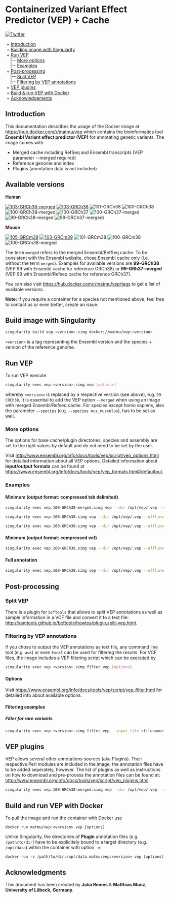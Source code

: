 # Containerized Variant Effect Predictor (VEP) + Cache
[![Twitter](https://img.shields.io/twitter/url/http/shields.io.svg?style=social)](https://twitter.com/intent/tweet?hashtags=Ensembl,VEP,Singularity,Docker&url=https://github.com/matmu/vep)

&nbsp;+ [Introduction](#Introduction) \
&nbsp;+ [Building image with Singularity](#Building-image-with-Singularity) \
&nbsp;+ [Run VEP](#Run-VEP) \
&nbsp;&nbsp;&nbsp;&nbsp;|-- [More options](#More-options) \
&nbsp;&nbsp;&nbsp;&nbsp;|-- [Examples](#Examples) \
&nbsp;+ [Post-processing](#Post-processing) \
&nbsp;&nbsp;&nbsp;&nbsp;|-- [Split VEP](#Split-VEP) \
&nbsp;&nbsp;&nbsp;&nbsp;|-- [Filtering by VEP annotations](#Filtering-by-VEP-annotations) \
&nbsp;+ [VEP plugins](#VEP-plugins) \
&nbsp;+ [Build & run VEP with Docker](#Build-and-run-VEP-with-Docker) \
&nbsp;+ [Acknowledgements](#Acknowledgments)


## Introduction
This documentation describes the usage of the Docker image at https://hub.docker.com/r/matmu/vep which contains the bioinformatics tool **Ensembl Variant effect predictor (VEP)** for annotating genetic variants. The image comes with

* Merged cache including RefSeq and Ensembl transcripts (VEP parameter --merged required)
* Reference genome and index
* Plugins (annotation data is not included)


## Available versions
**Human** 

[![103-GRCh38-merged](https://github.com/matmu/vep/actions/workflows/docker.103-GRCh38-merged.yml/badge.svg)](https://github.com/matmu/vep/actions/workflows/docker.103-GRCh38-merged.yml)
[![103-GRCh38](https://github.com/matmu/vep/actions/workflows/docker.103-GRCh38.yml/badge.svg)](https://github.com/matmu/vep/actions/workflows/docker.103-GRCh38.yml)
![101-GRCh38](https://github.com/matmu/vep/workflows/101-GRCh38/badge.svg)
![100-GRCh38](https://github.com/matmu/vep/workflows/100-GRCh38/badge.svg)
![100-GRCh38-merged](https://github.com/matmu/vep/workflows/100-GRCh38-merged/badge.svg)
![100-GRCh37](https://github.com/matmu/vep/workflows/100-GRCh37/badge.svg)
![100-GRCh37-merged](https://github.com/matmu/vep/workflows/100-GRCh37-merged/badge.svg)
![99-GRCh38-merged](https://github.com/matmu/vep/workflows/99-GRCh38-merged/badge.svg)
![99-GRCh37-merged](https://github.com/matmu/vep/workflows/99-GRCh37-merged/badge.svg)\

**Mouse**

[![105-GRCm39](https://github.com/matmu/vep/actions/workflows/docker.105-GRCm39.yml/badge.svg)](https://github.com/matmu/vep/actions/workflows/docker.105-GRCm39.yml)
[![103-GRCm39](https://github.com/matmu/vep/actions/workflows/docker.103-GRCm39.yml/badge.svg)](https://github.com/matmu/vep/actions/workflows/docker.103-GRCm39.yml)
![101-GRCm38](https://github.com/matmu/vep/workflows/101-GRCm38/badge.svg)
![100-GRCm38](https://github.com/matmu/vep/workflows/100-GRCm38/badge.svg)
![100-GRCm38-merged](https://github.com/matmu/vep/workflows/100-GRCm38-merged/badge.svg)

The term `merged` refers to the merged Ensembl/RefSeq cache. To be consistent with the Ensembl website, chose Ensembl cache only (i.e. without the term `merged`). Examples for available versions are **99-GRCh38** (VEP 99 with Ensembl cache for reference GRCh38) or **99-GRh37-merged** (VEP 99 with Ensembl/Refseq cache for reference GRCh37).

You can also visit https://hub.docker.com/r/matmu/vep/tags to get a list of available versions.

**Note:** If you require a container for a species not mentioned above, feel free to contact us or even better, create an issue.


## Build image with Singularity
```bash
singularity build vep.<version>.simg docker://matmu/vep:<version>
```

`<version>` is a tag representing the Ensembl version and the species + version of the reference genome. 


## Run VEP
To run VEP execute
```bash
singularity exec vep.<version>.simg vep [options]
```
whereby `<version>` is replaced by a respective version (see above), e.g. `99-CRCh38`. It is essential to add the VEP option `--merged` when using an image with merged Ensembl/Refseq cache. For species except homo sapiens, also the parameter `--species` (e.g. `--species mus_musculus`), has to be set as well.


### More options
The options for base cache/plugin directories, species and assembly are set to the right values by default and do not need to be set by the user.

Visit http://www.ensembl.org/info/docs/tools/vep/script/vep_options.html for detailed information about all VEP options. Detailed information about **input/output formats** can be found at https://www.ensembl.org/info/docs/tools/vep/vep_formats.html#defaultout. 


### Examples

#### Minimum (output format: compressed tab delimited)
```bash
singularity exec vep.100-GRCh38-merged.simg vep --dir /opt/vep/.vep --merged --offline --cache --input_file <filename>.vcf[.gz] --output_file <filename>.txt.gz --tab --compress_output bgzip
```

```bash
singularity exec vep.100-GRCh38.simg vep --dir /opt/vep/.vep --offline --cache --input_file <filename>.vcf[.gz] --output_file <filename>.txt.gz --tab --compress_output bgzip
```

```bash
singularity exec vep.100-GRCm38.simg vep --dir /opt/vep/.vep --offline --cache --input_file <filename>.vcf[.gz] --output_file <filename>.txt.gz --tab --compress_output bgzip -species mus_musculus
```


#### Minimum (output format: compressed vcf)
```bash
singularity exec vep.100-GRCh38.simg vep --dir /opt/vep/.vep --offline --cache --input_file <filename>.vcf[.gz] --output_file <filename>.vcf.gz --vcf --compress_output bgzip
```

#### Full annotation
```bash
singularity exec vep.100-GRCh38.simg vep --dir /opt/vep/.vep --offline --cache --input_file <filename>.vcf[.gz] --output_file <filename>.vcf.gz --vcf --compress_output bgzip --everything --nearest symbol        
```

## Post-processing

### Split VEP
There is a plugin for `bcftools` that allows to split VEP annotations as well as sample information in a VCF file and convert it to a text file: http://samtools.github.io/bcftools/howtos/plugin.split-vep.html.


### Filtering by VEP annotations
If you chose to output the VEP annotations as text file, any command line tool (e.g. `awk`) or even `Excel` can be used for filtering the results. For VCF files, the image includes a VEP filtering script which can be executed by
```bash
singularity exec vep.<version>.simg filter_vep [options]
```


#### Options
Visit https://www.ensembl.org/info/docs/tools/vep/script/vep_filter.html for detailed info about available options.


#### Filtering examples

##### Filter for rare variants
```bash
singularity exec vep.<version>.simg filter_vep --input_file <filename>.vcf --output_file <filename>.filtered.vcf --only_matched --filter "(IMPACT is HIGH or IMPACT is MODERATE or IMPACT is LOW) and (BIOTYPE is protein_coding) and ((PolyPhen > 0.446) or (SIFT < 0.05)) and (EUR_AF < 0.001 or gnomAD_NFE_AF < 0.001 or (not EUR_AF and not gnomAD_NFE_AF))" 
```


## VEP plugins
VEP allows several other annotations sources (aka Plugins). Their respective Perl modules are included in the image, the annotation files have to be added seperately, however. The list of plugins as well as instructions on how to download and pre-process the annotation files can be found at: http://www.ensembl.org/info/docs/tools/vep/script/vep_plugins.html.

```bash
singularity exec vep.100-GRCh38-merged.simg vep --dir /opt/vep/.vep --merged --offline --cache --input_file <filename>.vcf[.gz] --output_file <filename>.txt.gz --tab --compress_output bgzip --plugin CADD,/path/to/ALL.TOPMed_freeze5_hg38_dbSNP.tsv.gz
```


## Build and run VEP with Docker
To pull the image and run the container with Docker use 
```
docker run matmu/vep:<version> vep [options]
```

Unlike Singularity, the directories of **Plugin** annotation files (e.g. `/path/to/dir`) have to be explicitely bound to a target directory (e.g. `/opt/data`) within the container with option `-v`:
```
docker run -v /path/to/dir:/opt/data matmu/vep:<version> vep [options]
```


## Acknowledgments
This document has been created by **Julia Remes** & **Matthias Munz**, **University of Lübeck**, **Germany**.


